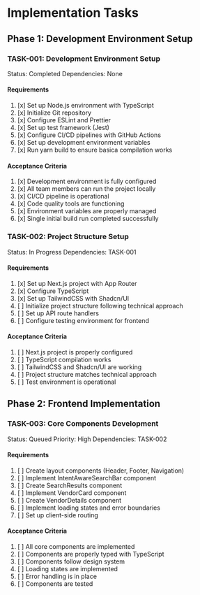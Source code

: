 # Implementation Tasks

## Phase 1: Development Environment Setup

### TASK-001: Development Environment Setup

Status: Completed
Dependencies: None

#### Requirements

1. [x] Set up Node.js environment with TypeScript
2. [x] Initialize Git repository
3. [x] Configure ESLint and Prettier
4. [x] Set up test framework (Jest)
5. [x] Configure CI/CD pipelines with GitHub Actions
6. [x] Set up development environment variables
7. [x] Run yarn build to ensure basica compilation works

#### Acceptance Criteria

1. [x] Development environment is fully configured
2. [x] All team members can run the project locally
3. [x] CI/CD pipeline is operational
4. [x] Code quality tools are functioning
5. [x] Environment variables are properly managed
6. [x] Single initial build run completed successfully

### TASK-002: Project Structure Setup

Status: In Progress
Dependencies: TASK-001

#### Requirements

1. [x] Set up Next.js project with App Router
2. [x] Configure TypeScript
3. [x] Set up TailwindCSS with Shadcn/UI
4. [ ] Initialize project structure following technical approach
5. [ ] Set up API route handlers
6. [ ] Configure testing environment for frontend

#### Acceptance Criteria

1. [ ] Next.js project is properly configured
2. [ ] TypeScript compilation works
3. [ ] TailwindCSS and Shadcn/UI are working
4. [ ] Project structure matches technical approach
5. [ ] Test environment is operational

## Phase 2: Frontend Implementation

### TASK-003: Core Components Development

Status: Queued
Priority: High
Dependencies: TASK-002

#### Requirements

1. [ ] Create layout components (Header, Footer, Navigation)
2. [ ] Implement IntentAwareSearchBar component
3. [ ] Create SearchResults component
4. [ ] Implement VendorCard component
5. [ ] Create VendorDetails component
6. [ ] Implement loading states and error boundaries
7. [ ] Set up client-side routing

#### Acceptance Criteria

1. [ ] All core components are implemented
2. [ ] Components are properly typed with TypeScript
3. [ ] Components follow design system
4. [ ] Loading states are implemented
5. [ ] Error handling is in place
6. [ ] Components are tested
